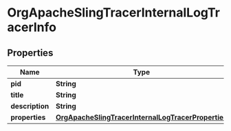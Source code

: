 

# OrgApacheSlingTracerInternalLogTracerInfo

## Properties

Name | Type | Description | Notes
------------ | ------------- | ------------- | -------------
**pid** | **String** |  |  [optional]
**title** | **String** |  |  [optional]
**description** | **String** |  |  [optional]
**properties** | [**OrgApacheSlingTracerInternalLogTracerProperties**](OrgApacheSlingTracerInternalLogTracerProperties.md) |  |  [optional]




